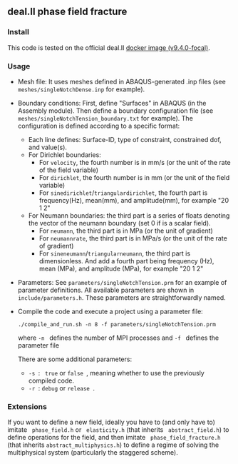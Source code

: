 ## deal.II phase field fracture

### Install

This code is tested on the official deal.II [docker image (v9.4.0-focal)](https://hub.docker.com/r/dealii/dealii/tags).

### Usage

* Mesh file: It uses meshes defined in ABAQUS-generated .inp files (see `meshes/singleNotchDense.inp` for example).
* Boundary conditions: First, define "Surfaces" in ABAQUS (in the Assembly module). Then define a boundary configuration file (see `meshes/singleNotchTension_boundary.txt` for example). The configuration is defined according to a specific format:

	* Each line defines: Surface-ID, type of constraint, constrained dof, and value(s).
	* For Dirichlet boundaries:
	  * For `velocity`, the fourth number is in mm/s (or the unit of the rate of the field variable)
	  * For `dirichlet`, the fourth number is in mm (or the unit of the field variable)
	  * For `sinedirichlet`/`triangulardirichlet`, the fourth part is frequency(Hz), mean(mm), and amplitude(mm), for example "20 1 2"
	* For Neumann boundaries: the third part is a series of floats denoting the vector of the neumann boundary (set 0 if is a scalar field).
	  * For `neumann`, the third part is in MPa (or the unit of gradient)
	  * For `neumannrate`, the third part is in MPa/s (or the unit of the rate of gradient)
	  * For `sineneumann`/`triangularneumann`, the third part is dimensionless. And add a fourth part being frequency (Hz), mean (MPa), and amplitude (MPa), for example "20 1 2"
* Parameters: See `parameters/singleNotchTension.prm` for an example of parameter definitions. All available parameters are shown in `include/parameters.h`. These parameters are straightforwardly named.

* Compile the code and execute a project using a parameter file:

  ```shell
  ./compile_and_run.sh -n 8 -f parameters/singleNotchTension.prm
  ```

  where  `-n ` defines the number of MPI processes and  `-f ` defines the parameter file

  There are some additional parameters:

  *  `-s `:  ` true` or  `false `, meaning whether to use the previously compiled code.
  *  `-r `:  `debug` or  `release `. 

### Extensions

If you want to define a new field, ideally you have to (and only have to) imitate  ` phase_field.h` or  ` elasticity.h` (that inherits  ` abstract_field.h`) to define operations for the field, and then imitate  ` phase_field_fracture.h` (that inherits `abstract_multiphysics.h`) to define a regime of solving the multiphysical system (particularly the staggered scheme). 

 